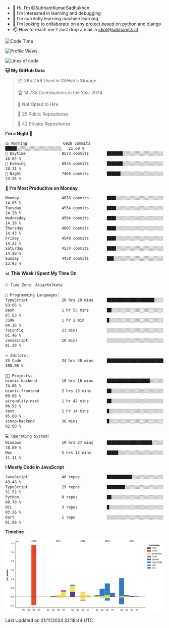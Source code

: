 - 👋 Hi, I’m @SubhamKumarSadhukhan
- 👀 I’m interested in learning and debugging
- 🌱 I’m currently learning machine learning
- 💞️ I’m looking to collaborate on any project based on python and django
- 📫 How to reach me ?
      Just drop a mail in idiot@subhamsk.cf

<!---
SubhamKumarSadhukhan/SubhamKumarSadhukhan is a ✨ special ✨ repository because its `README.md` (this file) appears on your GitHub profile.
You can click the Preview link to take a look at your changes.
--->


<!--START_SECTION:waka-->
![Code Time](http://img.shields.io/badge/Code%20Time-2%2C647%20hrs%2025%20mins-blue)

![Profile Views](http://img.shields.io/badge/Profile%20Views-0-blue)

![Lines of code](https://img.shields.io/badge/From%20Hello%20World%20I%27ve%20Written-2.9%20million%20lines%20of%20code-blue)

**🐱 My GitHub Data** 

> 📦 385.2 kB Used in GitHub's Storage 
 > 
> 🏆 14,735 Contributions in the Year 2024
 > 
> 🚫 Not Opted to Hire
 > 
> 📜 25 Public Repositories 
 > 
> 🔑 42 Private Repositories 
 > 
**I'm a Night 🦉** 

```text
🌞 Morning                6928 commits        █████░░░░░░░░░░░░░░░░░░░░   21.69 % 
🌆 Daytime                8573 commits        ███████░░░░░░░░░░░░░░░░░░   26.84 % 
🌃 Evening                8976 commits        ███████░░░░░░░░░░░░░░░░░░   28.11 % 
🌙 Night                  7460 commits        ██████░░░░░░░░░░░░░░░░░░░   23.36 % 
```
📅 **I'm Most Productive on Monday** 

```text
Monday                   4678 commits        ████░░░░░░░░░░░░░░░░░░░░░   14.65 % 
Tuesday                  4534 commits        ████░░░░░░░░░░░░░░░░░░░░░   14.20 % 
Wednesday                4594 commits        ████░░░░░░░░░░░░░░░░░░░░░   14.38 % 
Thursday                 4607 commits        ████░░░░░░░░░░░░░░░░░░░░░   14.43 % 
Friday                   4540 commits        ████░░░░░░░░░░░░░░░░░░░░░   14.22 % 
Saturday                 4534 commits        ████░░░░░░░░░░░░░░░░░░░░░   14.20 % 
Sunday                   4450 commits        ███░░░░░░░░░░░░░░░░░░░░░░   13.93 % 
```


📊 **This Week I Spent My Time On** 

```text
🕑︎ Time Zone: Asia/Kolkata

💬 Programming Languages: 
TypeScript               20 hrs 29 mins      █████████████████████░░░░   83.06 % 
Bash                     1 hr 55 mins        ██░░░░░░░░░░░░░░░░░░░░░░░   07.83 % 
JSON                     1 hr 1 min          █░░░░░░░░░░░░░░░░░░░░░░░░   04.16 % 
TSConfig                 21 mins             ░░░░░░░░░░░░░░░░░░░░░░░░░   01.46 % 
JavaScript               20 mins             ░░░░░░░░░░░░░░░░░░░░░░░░░   01.39 % 

🔥 Editors: 
VS Code                  24 hrs 40 mins      █████████████████████████   100.00 % 

🐱‍💻 Projects: 
bionic-backend           18 hrs 16 mins      ███████████████████░░░░░░   74.06 % 
bionic-frontend          2 hrs 23 mins       ██░░░░░░░░░░░░░░░░░░░░░░░   09.66 % 
airquality-nest          1 hr 42 mins        ██░░░░░░░░░░░░░░░░░░░░░░░   06.93 % 
test                     1 hr 14 mins        █░░░░░░░░░░░░░░░░░░░░░░░░   05.00 % 
scoop-backend            38 mins             █░░░░░░░░░░░░░░░░░░░░░░░░   02.60 % 

💻 Operating System: 
Windows                  19 hrs 27 mins      ████████████████████░░░░░   78.89 % 
Mac                      5 hrs 12 mins       █████░░░░░░░░░░░░░░░░░░░░   21.11 % 
```

**I Mostly Code in JavaScript** 

```text
JavaScript               40 repos            ███████████░░░░░░░░░░░░░░   43.48 % 
TypeScript               29 repos            ████████░░░░░░░░░░░░░░░░░   31.52 % 
Python                   8 repos             ██░░░░░░░░░░░░░░░░░░░░░░░   08.70 % 
HCL                      3 repos             █░░░░░░░░░░░░░░░░░░░░░░░░   03.26 % 
Dart                     1 repo              ░░░░░░░░░░░░░░░░░░░░░░░░░   01.09 % 
```



**Timeline**

![Lines of Code chart](https://raw.githubusercontent.com/SubhamKumarSadhukhan/SubhamKumarSadhukhan/main/assets/bar_graph.png)


 Last Updated on 21/11/2024 22:18:44 UTC
<!--END_SECTION:waka-->
